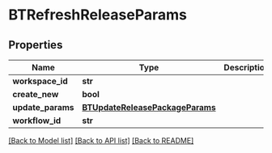 # BTRefreshReleaseParams

## Properties
Name | Type | Description | Notes
------------ | ------------- | ------------- | -------------
**workspace_id** | **str** |  | [optional] 
**create_new** | **bool** |  | [optional] 
**update_params** | [**BTUpdateReleasePackageParams**](BTUpdateReleasePackageParams.md) |  | [optional] 
**workflow_id** | **str** |  | [optional] 

[[Back to Model list]](../README.md#documentation-for-models) [[Back to API list]](../README.md#documentation-for-api-endpoints) [[Back to README]](../README.md)


